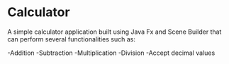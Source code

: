 # Calculator
A simple calculator application built using Java Fx and Scene Builder that can perform several functionalities such as:

-Addition
-Subtraction
-Multiplication
-Division
-Accept decimal values
